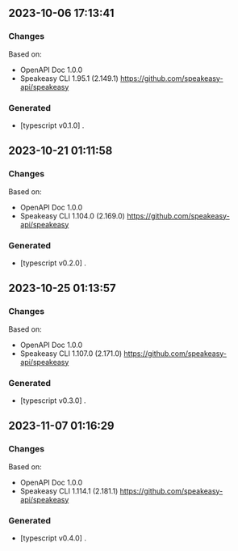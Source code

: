 

## 2023-10-06 17:13:41
### Changes
Based on:
- OpenAPI Doc 1.0.0 
- Speakeasy CLI 1.95.1 (2.149.1) https://github.com/speakeasy-api/speakeasy
### Generated
- [typescript v0.1.0] .

## 2023-10-21 01:11:58
### Changes
Based on:
- OpenAPI Doc 1.0.0 
- Speakeasy CLI 1.104.0 (2.169.0) https://github.com/speakeasy-api/speakeasy
### Generated
- [typescript v0.2.0] .

## 2023-10-25 01:13:57
### Changes
Based on:
- OpenAPI Doc 1.0.0 
- Speakeasy CLI 1.107.0 (2.171.0) https://github.com/speakeasy-api/speakeasy
### Generated
- [typescript v0.3.0] .

## 2023-11-07 01:16:29
### Changes
Based on:
- OpenAPI Doc 1.0.0 
- Speakeasy CLI 1.114.1 (2.181.1) https://github.com/speakeasy-api/speakeasy
### Generated
- [typescript v0.4.0] .